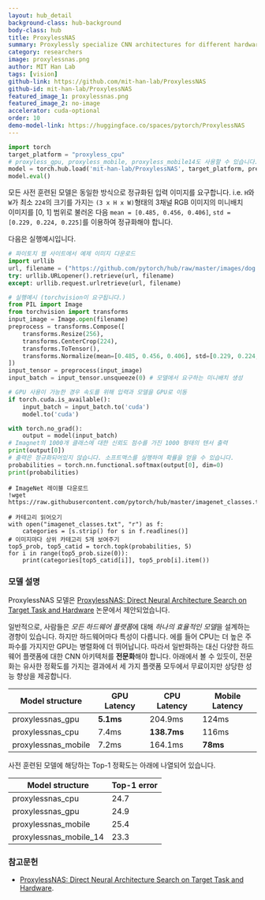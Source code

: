 ```yaml
---
layout: hub_detail
background-class: hub-background
body-class: hub
title: ProxylessNAS
summary: Proxylessly specialize CNN architectures for different hardware platforms.
category: researchers
image: proxylessnas.png
author: MIT Han Lab
tags: [vision]
github-link: https://github.com/mit-han-lab/ProxylessNAS
github-id: mit-han-lab/ProxylessNAS
featured_image_1: proxylessnas.png
featured_image_2: no-image
accelerator: cuda-optional
order: 10
demo-model-link: https://huggingface.co/spaces/pytorch/ProxylessNAS
---
```


```python
import torch
target_platform = "proxyless_cpu"
# proxyless_gpu, proxyless_mobile, proxyless_mobile14도 사용할 수 있습니다.
model = torch.hub.load('mit-han-lab/ProxylessNAS', target_platform, pretrained=True)
model.eval()
```

모든 사전 훈련된 모델은 동일한 방식으로 정규화된 입력 이미지를 요구합니다.
i.e. `H`와 `W`가 최소 `224`의 크기를 가지는 `(3 x H x W)`형태의 3채널 RGB 이미지의 미니배치  
이미지를 [0, 1] 범위로 불러온 다음 `mean = [0.485, 0.456, 0.406]`, `std = [0.229, 0.224, 0.225]`를 이용하여 정규화해야 합니다.

다음은 실행예시입니다.

```python
# 파이토치 웹 사이트에서 예제 이미지 다운로드
import urllib
url, filename = ("https://github.com/pytorch/hub/raw/master/images/dog.jpg", "dog.jpg")
try: urllib.URLopener().retrieve(url, filename)
except: urllib.request.urlretrieve(url, filename)
```

```python
# 실행예시 (torchvision이 요구됩니다.)
from PIL import Image
from torchvision import transforms
input_image = Image.open(filename)
preprocess = transforms.Compose([
    transforms.Resize(256),
    transforms.CenterCrop(224),
    transforms.ToTensor(),
    transforms.Normalize(mean=[0.485, 0.456, 0.406], std=[0.229, 0.224, 0.225]),
])
input_tensor = preprocess(input_image)
input_batch = input_tensor.unsqueeze(0) # 모델에서 요구하는 미니배치 생성

# GPU 사용이 가능한 경우 속도를 위해 입력과 모델을 GPU로 이동
if torch.cuda.is_available():
    input_batch = input_batch.to('cuda')
    model.to('cuda')

with torch.no_grad():
    output = model(input_batch)
# Imagnet의 1000개 클래스에 대한 신뢰도 점수를 가진 1000 형태의 텐서 출력
print(output[0])
# 출력은 정규화되어있지 않습니다. 소프트맥스를 실행하여 확률을 얻을 수 있습니다.
probabilities = torch.nn.functional.softmax(output[0], dim=0)
print(probabilities)
```

```
# ImageNet 레이블 다운로드
!wget https://raw.githubusercontent.com/pytorch/hub/master/imagenet_classes.txt
```

```
# 카테고리 읽어오기
with open("imagenet_classes.txt", "r") as f:
    categories = [s.strip() for s in f.readlines()]
# 이미지마다 상위 카테고리 5개 보여주기
top5_prob, top5_catid = torch.topk(probabilities, 5)
for i in range(top5_prob.size(0)):
    print(categories[top5_catid[i]], top5_prob[i].item())
```

### 모델 설명

ProxylessNAS 모델은 [ProxylessNAS: Direct Neural Architecture Search on Target Task and Hardware](https://arxiv.org/abs/1812.00332) 논문에서 제안되었습니다.

일반적으로, 사람들은 *모든 하드웨어 플랫폼*에 대해 *하나의 효율적인 모델*을 설계하는 경향이 있습니다. 하지만 하드웨어마다 특성이 다릅니다. 에를 들어 CPU는 더 높은 주파수를 가지지만 GPU는 병렬화에 더 뛰어납니다. 따라서 일반화하는 대신 다양한 하드웨어 플랫폼에 대한 CNN 아키텍처를 **전문화**해야 합니다. 아래에서 볼 수 있듯이, 전문화는 유사한 정확도를 가지는 결과에서 세 가지 플랫폼 모두에서 무료이지만 상당한 성능 향상을 제공합니다.

| Model structure |  GPU Latency | CPU Latency | Mobile Latency
| --------------- | ----------- | ----------- | ----------- |
|  proxylessnas_gpu     |  **5.1ms**   | 204.9ms | 124ms |
|  proxylessnas_cpu     |  7.4ms   | **138.7ms** | 116ms |
|  proxylessnas_mobile  |  7.2ms   | 164.1ms | **78ms**  |

사전 훈련된 모델에 해당하는 Top-1 정확도는 아래에 나열되어 있습니다.

| Model structure | Top-1 error |
| --------------- | ----------- |
|  proxylessnas_cpu     |  24.7 |
|  proxylessnas_gpu     |  24.9   |
|  proxylessnas_mobile  |  25.4   |
|  proxylessnas_mobile_14  |  23.3   |

### 참고문헌

 - [ProxylessNAS: Direct Neural Architecture Search on Target Task and Hardware](https://arxiv.org/abs/1812.00332).
